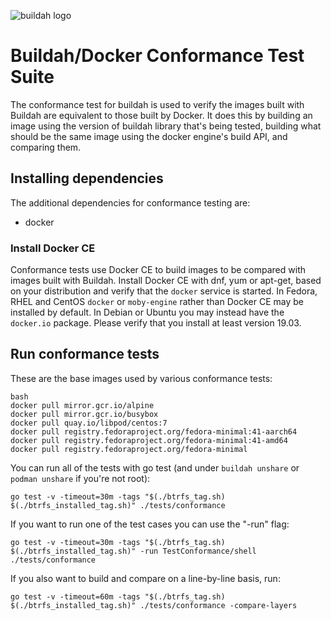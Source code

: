 ![buildah logo](https://cdn.rawgit.com/containers/buildah/main/logos/buildah-logo_large.png)

# Buildah/Docker Conformance Test Suite

The conformance test for buildah is used to verify the images built with Buildah are equivalent to those built by Docker.  It does this by building an image using the version of buildah library that's being tested, building what should be the same image using the docker engine's build API, and comparing them.

## Installing dependencies

The additional dependencies for conformance testing are:
  * docker

### Install Docker CE

Conformance tests use Docker CE to build images to be compared with images built with Buildah.  Install Docker CE with dnf, yum or apt-get, based on your distribution and verify that the `docker` service is started.  In Fedora, RHEL and CentOS `docker` or `moby-engine` rather than Docker CE may be installed by default.  In Debian or Ubuntu you may instead have the `docker.io` package.  Please verify that you install at least version 19.03.

## Run conformance tests

These are the base images used by various conformance tests:
```
bash
docker pull mirror.gcr.io/alpine
docker pull mirror.gcr.io/busybox
docker pull quay.io/libpod/centos:7
docker pull registry.fedoraproject.org/fedora-minimal:41-aarch64
docker pull registry.fedoraproject.org/fedora-minimal:41-amd64
docker pull registry.fedoraproject.org/fedora-minimal
```

You can run all of the tests with go test (and under `buildah unshare` or `podman unshare` if you're not root):
```
go test -v -timeout=30m -tags "$(./btrfs_tag.sh) $(./btrfs_installed_tag.sh)" ./tests/conformance
```

If you want to run one of the test cases you can use the "-run" flag:
```
go test -v -timeout=30m -tags "$(./btrfs_tag.sh) $(./btrfs_installed_tag.sh)" -run TestConformance/shell ./tests/conformance
```

If you also want to build and compare on a line-by-line basis, run:
```
go test -v -timeout=60m -tags "$(./btrfs_tag.sh) $(./btrfs_installed_tag.sh)" ./tests/conformance -compare-layers
```
